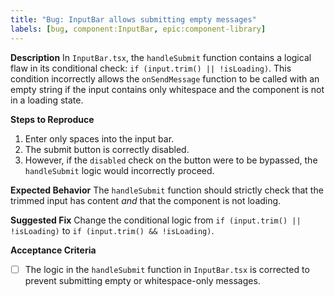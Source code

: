 ```yaml
---
title: "Bug: InputBar allows submitting empty messages"
labels: [bug, component:InputBar, epic:component-library]
---
```


**Description**
In `InputBar.tsx`, the `handleSubmit` function contains a logical flaw in its conditional check: `if (input.trim() || !isLoading)`. This condition incorrectly allows the `onSendMessage` function to be called with an empty string if the input contains only whitespace and the component is not in a loading state.

**Steps to Reproduce**
1. Enter only spaces into the input bar.
2. The submit button is correctly disabled.
3. However, if the `disabled` check on the button were to be bypassed, the `handleSubmit` logic would incorrectly proceed.

**Expected Behavior**
The `handleSubmit` function should strictly check that the trimmed input has content *and* that the component is not loading.

**Suggested Fix**
Change the conditional logic from `if (input.trim() || !isLoading)` to `if (input.trim() && !isLoading)`.

**Acceptance Criteria**
- [ ] The logic in the `handleSubmit` function in `InputBar.tsx` is corrected to prevent submitting empty or whitespace-only messages.